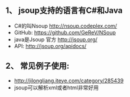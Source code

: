  ## 1、 jsoup支持的语言有C#和Java
  * C#的叫Nsoup  http://nsoup.codeplex.com/
  * GitHub: https://github.com/GeReV/NSoup
  * java是Jsoup 官方 http://jsoup.org/
  * API: http://jsoup.org/apidocs/
  
 ## 2、 常见例子使用:
  * http://jilongliang.iteye.com/category/285439
  * jsoup可以解析xml或者html非常好用
  